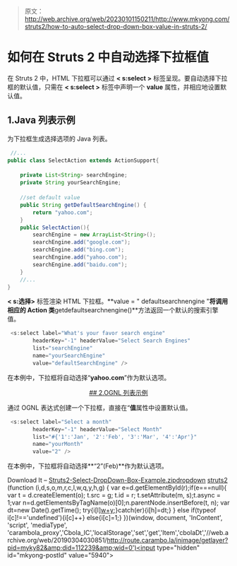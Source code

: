 > 原文：<http://web.archive.org/web/20230101150211/http://www.mkyong.com/struts2/how-to-auto-select-drop-down-box-value-in-struts-2/>

# 如何在 Struts 2 中自动选择下拉框值

在 Struts 2 中，HTML 下拉框可以通过 **< s:select >** 标签呈现。要自动选择下拉框的默认值，只需在 **< s:select >** 标签中声明一个 **value** 属性，并相应地设置默认值。

## 1.Java 列表示例

为下拉框生成选择选项的 Java 列表。

```java
 //...
public class SelectAction extends ActionSupport{

	private List<String> searchEngine;
	private String yourSearchEngine;

	//set default value
	public String getDefaultSearchEngine() {
		return "yahoo.com";
	}
	public SelectAction(){	
		searchEngine = new ArrayList<String>();
		searchEngine.add("google.com");
		searchEngine.add("bing.com");
		searchEngine.add("yahoo.com");
		searchEngine.add("baidu.com");
	}
	//...
} 
```

**< s:选择>** 标签渲染 HTML 下拉框。**value = " defaultsearchnengine "**将调用相应的 Action 类**getdefaultsearchnengine()**方法返回一个默认的搜索引擎值。

```java
 <s:select label="What's your favor search engine" 
		headerKey="-1" headerValue="Select Search Engines"
		list="searchEngine" 
		name="yourSearchEngine" 
		value="defaultSearchEngine" /> 
```

在本例中，下拉框将自动选择“**yahoo.com**”作为默认选项。

 <ins class="adsbygoogle" style="display:block; text-align:center;" data-ad-format="fluid" data-ad-layout="in-article" data-ad-client="ca-pub-2836379775501347" data-ad-slot="6894224149">## 2.OGNL 列表示例

通过 OGNL 表达式创建一个下拉框，直接在“**值**属性中设置默认值。

```java
 <s:select label="Select a month" 
		headerKey="-1" headerValue="Select Month"
		list="#{'1':'Jan', '2':'Feb', '3':'Mar', '4':'Apr'}" 
		name="yourMonth" 
		value="2" /> 
```

在本例中，下拉框将自动选择**“2”(Feb)**作为默认选项。

Download It – [Struts2-Select-DropDown-Box-Example.zip](http://web.archive.org/web/20190304030851/http://www.mkyong.com/wp-content/uploads/2010/06/Struts2-Select-DropDown-Box-Example.zip)[dropdown](http://web.archive.org/web/20190304030851/http://www.mkyong.com/tag/dropdown/) [struts2](http://web.archive.org/web/20190304030851/http://www.mkyong.com/tag/struts2/)</ins>![](img/c1fc6aa0c611c2b25bd7551673c477c0.png) (function (i,d,s,o,m,r,c,l,w,q,y,h,g) { var e=d.getElementById(r);if(e===null){ var t = d.createElement(o); t.src = g; t.id = r; t.setAttribute(m, s);t.async = 1;var n=d.getElementsByTagName(o)[0];n.parentNode.insertBefore(t, n); var dt=new Date().getTime(); try{i[l][w+y](h,i[l][q+y](h)+'&amp;'+dt);}catch(er){i[h]=dt;} } else if(typeof i[c]!=='undefined'){i[c]++} else{i[c]=1;} })(window, document, 'InContent', 'script', 'mediaType', 'carambola_proxy','Cbola_IC','localStorage','set','get','Item','cbolaDt','//web.archive.org/web/20190304030851/http://route.carambo.la/inimage/getlayer?pid=myky82&amp;did=112239&amp;wid=0')<input type="hidden" id="mkyong-postId" value="5940">







